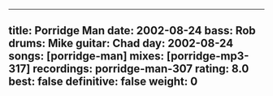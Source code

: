 
---
title: Porridge Man
date: 2002-08-24
bass:	Rob
drums:	Mike
guitar:	Chad
day: 2002-08-24
songs: [porridge-man]
mixes: [porridge-mp3-317]
recordings: porridge-man-307
rating: 8.0
best: false
definitive: false
weight: 0
---
